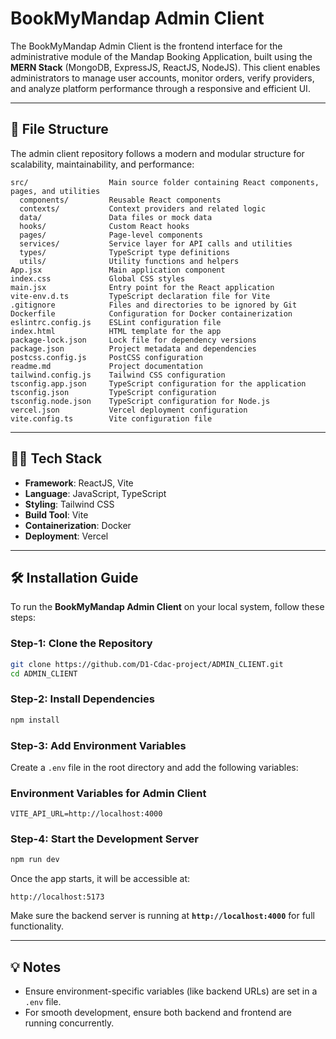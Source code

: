 # BookMyMandap Admin Client

The BookMyMandap Admin Client is the frontend interface for the administrative module of the Mandap Booking Application, built using the **MERN Stack** (MongoDB, ExpressJS, ReactJS, NodeJS). This client enables administrators to manage user accounts, monitor orders, verify providers, and analyze platform performance through a responsive and efficient UI.

---

## 📁 File Structure

The admin client repository follows a modern and modular structure for scalability, maintainability, and performance:

```
src/                  Main source folder containing React components, pages, and utilities
  components/         Reusable React components
  contexts/           Context providers and related logic
  data/               Data files or mock data
  hooks/              Custom React hooks
  pages/              Page-level components
  services/           Service layer for API calls and utilities
  types/              TypeScript type definitions
  utils/              Utility functions and helpers
App.jsx               Main application component
index.css             Global CSS styles
main.jsx              Entry point for the React application
vite-env.d.ts         TypeScript declaration file for Vite
.gitignore            Files and directories to be ignored by Git
Dockerfile            Configuration for Docker containerization
eslintrc.config.js    ESLint configuration file
index.html            HTML template for the app
package-lock.json     Lock file for dependency versions
package.json          Project metadata and dependencies
postcss.config.js     PostCSS configuration
readme.md             Project documentation
tailwind.config.js    Tailwind CSS configuration
tsconfig.app.json     TypeScript configuration for the application
tsconfig.json         TypeScript configuration
tsconfig.node.json    TypeScript configuration for Node.js
vercel.json           Vercel deployment configuration
vite.config.ts        Vite configuration file
```

---

## 🧑‍💻 Tech Stack

- **Framework**: ReactJS, Vite
- **Language**: JavaScript, TypeScript
- **Styling**: Tailwind CSS
- **Build Tool**: Vite
- **Containerization**: Docker
- **Deployment**: Vercel

---

## 🛠️ Installation Guide

To run the **BookMyMandap Admin Client** on your local system, follow these steps:

### Step-1: Clone the Repository

```bash
git clone https://github.com/D1-Cdac-project/ADMIN_CLIENT.git
cd ADMIN_CLIENT
```

### Step-2: Install Dependencies

```bash
npm install
```

### Step-3: Add Environment Variables

Create a `.env` file in the root directory and add the following variables:

### Environment Variables for Admin Client

```env
VITE_API_URL=http://localhost:4000
```

### Step-4: Start the Development Server

```bash
npm run dev
```

Once the app starts, it will be accessible at:

```
http://localhost:5173
```

Make sure the backend server is running at **`http://localhost:4000`** for full functionality.

---

## 💡 Notes

- Ensure environment-specific variables (like backend URLs) are set in a `.env` file.
- For smooth development, ensure both backend and frontend are running concurrently.
